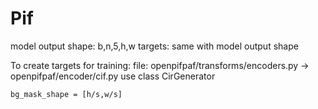 # Pif
model output shape: b,n,5,h,w
targets: same with model output shape


To create targets for training:
    file: openpifpaf/transforms/encoders.py
    -> openpifpaf/encoder/cif.py
    use class CirGenerator

    bg_mask_shape = [h/s,w/s]
    
